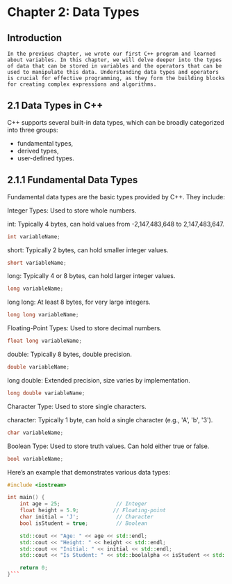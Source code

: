 # Chapter 2: Data Types
## Introduction
    In the previous chapter, we wrote our first C++ program and learned about variables. In this chapter, we will delve deeper into the types of data that can be stored in variables and the operators that can be used to manipulate this data. Understanding data types and operators is crucial for effective programming, as they form the building blocks for creating complex expressions and algorithms.

## 2.1 Data Types in C++
C++ supports several built-in data types, which can be broadly categorized into three groups: 
- fundamental types, 
- derived types, 
- user-defined types.

## 2.1.1 Fundamental Data Types
Fundamental data types are the basic types provided by C++. They include:

Integer Types: Used to store whole numbers.

int: Typically 4 bytes, can hold values from -2,147,483,648 to 2,147,483,647.
```cpp 
int variableName;
```

short: Typically 2 bytes, can hold smaller integer values.
```cpp 
short variableName;
```

long: Typically 4 or 8 bytes, can hold larger integer values.
```cpp 
long variableName;
```
long long: At least 8 bytes, for very large integers.
```cpp 
long long variableName;
```
Floating-Point Types: Used to store decimal numbers.
```cpp 
float long variableName;
```

double: Typically 8 bytes, double precision.
```cpp 
double variableName;
```
long double: Extended precision, size varies by implementation.
```cpp 
long double variableName;
```
Character Type: Used to store single characters.

character: Typically 1 byte, can hold a single character (e.g., 'A', 'b', '3').
```cpp 
char variableName;
```

Boolean Type: Used to store truth values. Can hold either true or false.

```cpp 
bool variableName;
```







Here’s an example that demonstrates various data types:




```cpp
#include <iostream>

int main() {
    int age = 25;                  // Integer
    float height = 5.9;           // Floating-point
    char initial = 'J';            // Character
    bool isStudent = true;         // Boolean

    std::cout << "Age: " << age << std::endl;
    std::cout << "Height: " << height << std::endl;
    std::cout << "Initial: " << initial << std::endl;
    std::cout << "Is Student: " << std::boolalpha << isStudent << std::endl;

    return 0;
}```